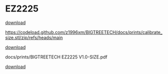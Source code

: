# EZ2225

<a href="../docs/prints/calibrate_size.stl" download="calibrate_size.stl">download</a>

https://codeload.github.com/z1996xm/BIGTREETECH/docs/prints/calibrate_size.stl/zip/refs/heads/main

<a href="http://raw.githack.com/z1996xm/BIGTREETECH/main/docs/prints/calibrate_size.stl">download</a>

docs/prints/BIGTREETECH EZ2225 V1.0-SIZE.pdf

<a href="../docs/prints/BIGTREETECH EZ2225 V1.0-SIZE.pdf" download="EZ2225 V1.0-SIZE.pdf">download</a>
